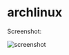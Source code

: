# archlinux

Screenshot:

![screenshot](https://user-images.githubusercontent.com/387282/43352231-5f611100-91d5-11e8-8162-41f8c1e84433.png)
